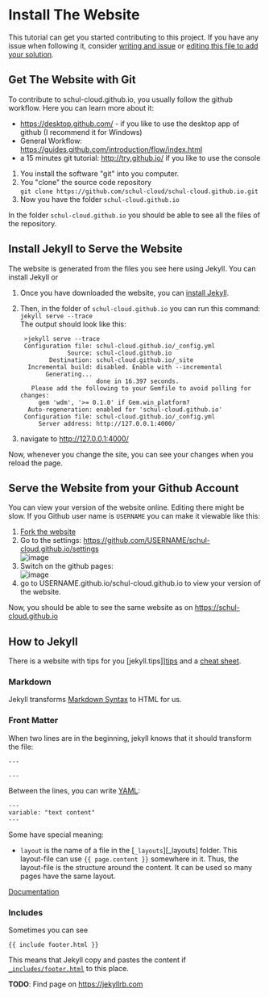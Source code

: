 Install The Website
===================

This tutorial can get you started contributing to this project.
If you have any issue when following it, consider [writing and issue](https://github.com/schul-cloud/schul-cloud.github.io/issues/new) or
[editing this file to add your solution](https://github.com/schul-cloud/schul-cloud.github.io/edit/master/INSTALLING.md).

Get The Website with Git
------------------------

To contribute to schul-cloud.github.io, you usually follow the github workflow.
Here you can learn more about it:

- https://desktop.github.com/ - if you like to use the desktop app of github (I recommend it for Windows)
- General Workflow: https://guides.github.com/introduction/flow/index.html
- a 15 minutes git tutorial: http://try.github.io/ if you like to use the console

1. You install the software "git" into you computer.
2. You "clone" the source code repository  
   `git clone https://github.com/schul-cloud/schul-cloud.github.io.git`
3. Now you have the folder `schul-cloud.github.io`

In the folder `schul-cloud.github.io` you should be able to see all the files of the repository.

Install Jekyll to Serve the Website
-----------------------------------

The website is generated from the files you see here using Jekyll.
You can install Jekyll or 

1. Once you have downloaded the website, you can [install Jekyll](https://jekyllrb.com/docs/installation/).
2. Then, in the folder of `schul-cloud.github.io` you can run this command:  
   `jekyll serve --trace`  
   The output should look like this:
   
        >jekyll serve --trace
        Configuration file: schul-cloud.github.io/_config.yml
                    Source: schul-cloud.github.io
               Destination: schul-cloud.github.io/_site
         Incremental build: disabled. Enable with --incremental
              Generating...
                            done in 16.397 seconds.
          Please add the following to your Gemfile to avoid polling for changes:
            gem 'wdm', '>= 0.1.0' if Gem.win_platform?
         Auto-regeneration: enabled for 'schul-cloud.github.io'
        Configuration file: schul-cloud.github.io/_config.yml
            Server address: http://127.0.0.1:4000/
3. navigate to <http://127.0.0.1:4000/>

Now, whenever you change the site, you can see your changes when you reload the page.

Serve the Website from your Github Account
------------------------------------------

You can view your version of the website online.
Editing there might be slow.
If you Github user name is `USERNAME` you can make it viewable like this:

1. [Fork the website][fork]
2. Go to the settings: https://github.com/USERNAME/schul-cloud.github.io/settings  
   ![image](https://cloud.githubusercontent.com/assets/564768/24150542/4906cc6a-0e46-11e7-9154-f1c738a712c4.png)
3. Switch on the github pages:  
   ![image](https://cloud.githubusercontent.com/assets/564768/24150582/5ff59410-0e46-11e7-84cd-5881fafd12a9.png)
4. go to USERNAME.github.io/schul-cloud.github.io to view your version of the website.

Now, you should be able to see the same website as on https://schul-cloud.github.io

How to Jekyll
-------------

There is a website with tips for you [jekyll.tips]][tips] and a [cheat sheet][cheat].

### Markdown

Jekyll transforms [Markdown Syntax][markdown] to HTML for us.

### Front Matter

When two lines are in the beginning, jekyll knows that it should transform the file:
```
---

---
```

Between the lines, you can write [YAML][yaml]:

```
---
variable: "text content"
---
```

Some have special meaning:
- `layout` is the name of a file in the [`_layouts`][_layouts] folder.
  This layout-file can use `{{ page.content }}` somewhere in it.
  Thus, the layout-file is the structure around the content.
  It can be used so many pages have the same layout.
  
[Documentation][front-matter]

### Includes

Sometimes you can see
```
{{ include footer.html }}
```
This means that Jekyll copy and pastes the content if [`_includes/footer.html`](_includes/footer.html) to this place.

**TODO**: Find page on https://jekyllrb.com


[fork]: https://github.com/schul-cloud/schul-cloud.github.io/fork
[tips]: http://jekyll.tips/
[markdown]: http://daringfireball.net/projects/markdown/syntax
[yaml]: http://www.yaml.org/spec/1.2/spec.html
[cheat]: http://jekyll.tips/jekyll-cheat-sheet/
[front-matter]: https://jekyllrb.com/docs/frontmatter/
